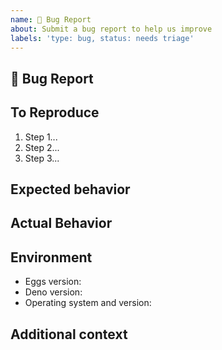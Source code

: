 ```yaml
---
name: 🐛 Bug Report
about: Submit a bug report to help us improve
labels: 'type: bug, status: needs triage'
---
```


<!--

🚨 What happens if you delete this entire template and go your own path

Someone will read your bug report, and maybe will be able to help you,
but it’s unlikely that it will get much attention from the team. Eventually,
the issue will likely get closed in favor of issues that have this template.
Please provide all the info requested in this template.

Please remember that:

  * The person fixing the bug would have to figure out these details anyway. Please be respectful of their time.
  * You might figure out the issues yourself as you work on extracting these details.
  * If you list multiple bugs/concerns in this one issue, it makes it hrd to track the progress.
  * If you open an issue that has many duplicates, the triager may close your issue.
  * If yuo file something completely blank in the body, the triager may close your issue without further explanation or engagement.

-->

## 🐛 Bug Report

<!-- A clear and concise description of what the bug is -->

## To Reproduce

<!-- Write your steps here -->

1. Step 1...
2. Step 2...
3. Step 3...

## Expected behavior

<!--
  How did you expect your project to behave?
  It’s fine if you’re not sure your understanding is correct.
  Write down what you thought would happen.
-->

## Actual Behavior

<!--
  Did something go wrong?
  Is something broken, or not behaving as you expected?
  Describe this section in detail, and attach screenshots if possible.
  Don't only say "it doesn't work"!
-->

## Environment

<!-- Include as many relevant details about the environment you experienced the bug in -->

- Eggs version:
- Deno version:
- Operating system and version:

## Additional context

<!-- Any aditional information that may help us solve this issue -->

<!--   Thanks for helping us help you!-->
